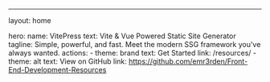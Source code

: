 ---
layout: home

hero:
  name: VitePress
  text: Vite & Vue Powered Static Site Generator
  tagline: Simple, powerful, and fast. Meet the modern SSG framework you've always wanted.
  actions:
    - theme: brand
      text: Get Started
      link: /resources/
    - theme: alt
      text: View on GitHub
      link: https://github.com/emr3rden/Front-End-Development-Resources